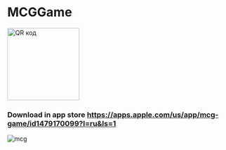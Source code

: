 # MCGGame

<a href="http://qrcoder.ru" target="_blank"><img src="http://qrcoder.ru/code/?https%3A%2F%2Fapps.apple.com%2Fru%2Fapp%2Fmcg-game%2Fid1479170099&4&0" width="164" height="164" border="0" title="QR код"></a>

### Download in app store https://apps.apple.com/us/app/mcg-game/id1479170099?l=ru&ls=1

![mcg](https://user-images.githubusercontent.com/30910230/64486726-66bad580-d239-11e9-9790-edd19ea71458.gif)
